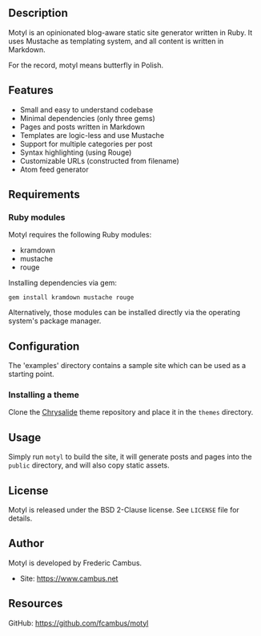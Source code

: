 ## Description

Motyl is an opinionated blog-aware static site generator written in Ruby.
It uses Mustache as templating system, and all content is written in Markdown.

For the record, motyl means butterfly in Polish.

## Features

- Small and easy to understand codebase
- Minimal dependencies (only three gems)
- Pages and posts written in Markdown
- Templates are logic-less and use Mustache
- Support for multiple categories per post
- Syntax highlighting (using Rouge)
- Customizable URLs (constructed from filename)
- Atom feed generator

## Requirements

### Ruby modules

Motyl requires the following Ruby modules:

- kramdown
- mustache
- rouge

Installing dependencies via gem:

	gem install kramdown mustache rouge

Alternatively, those modules can be installed directly via the operating
system's package manager.

## Configuration

The 'examples' directory contains a sample site which can be used as a
starting point.

### Installing a theme

Clone the [Chrysalide](https://github.com/fcambus/chrysalide) theme repository
and place it in the `themes` directory.

## Usage

Simply run `motyl` to build the site, it will generate posts and pages into
the `public` directory, and will also copy static assets.

## License

Motyl is released under the BSD 2-Clause license. See `LICENSE` file
for details.

## Author

Motyl is developed by Frederic Cambus.

- Site: https://www.cambus.net

## Resources

GitHub: https://github.com/fcambus/motyl

